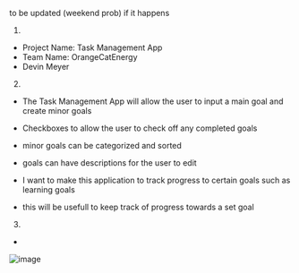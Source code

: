 to be updated (weekend prob) if it happens


1. 
  - Project Name: Task Management App 
  - Team Name: OrangeCatEnergy
  - Devin Meyer
2. 
  - The Task Management App will allow the user to input a main goal and create minor goals
  - Checkboxes to allow the user to check off any completed goals
  - minor goals can be categorized and sorted
  - goals can have descriptions for the user to edit

  - I want to make this application to track progress to certain goals such as learning goals
  - this will be usefull to keep track of progress towards a set goal
3.
  - 
![image](https://github.com/user-attachments/assets/02c5f795-9a5a-4821-818a-66f84c31ea2f)
